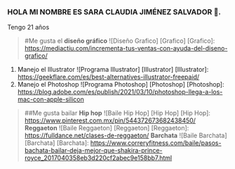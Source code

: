 ### HOLA MI NOMBRE ES SARA CLAUDIA JIMÉNEZ SALVADOR 👋.
Tengo 21 años
>#Me gusta el **diseño gráfico**
![Diseño Grafico] [Grafico]
[Grafico]: https://mediactiu.com/incrementa-tus-ventas-con-ayuda-del-diseno-grafico/
1. Manejo el Illustrator
![Programa Illustrator] [Illustrator]
   [Illustrator]: https://geekflare.com/es/best-alternatives-illustrator-freepaid/
2.  Manejo el Photoshop
    ![Programa Photoshop] [Photoshop]
   [Photoshop]: https://blog.adobe.com/es/publish/2021/03/10/photoshop-llega-a-los-mac-con-apple-silicon

>##Me gusta bailar
**Hip hop**
![Baile Hip Hop] [Hip Hop]
[Hip Hop]: https://www.pinterest.com.mx/pin/544372673682438450/
**Reggaeton**
![Baile Reggaeton] [Reggaeton]
[Reggaeton]: https://fulldance.net/clases-de-reggaeton/
**Barchata**
![Baile Barchata] [Barchata]
[Barchata]: https://www.correryfitness.com/baile/pasos-bachata-bailar-deja-mejor-que-shakira-prince-royce_2017040358eb3d220cf2abec9e158bb7.html
